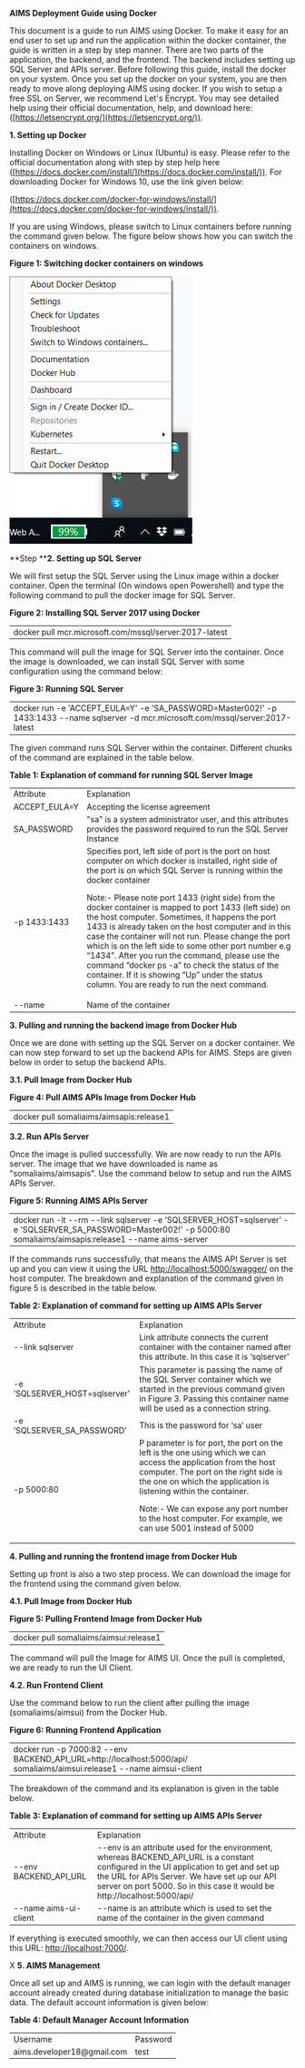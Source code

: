 **AIMS Deployment Guide using Docker**

This document is a guide to run AIMS using Docker. To make it easy for an end user to set up and run the application within the docker container, the guide is written in a step by step manner. There are two parts of the application, the backend, and the frontend. The backend includes setting up SQL Server and APIs server. Before following this guide, install the docker on your system. Once you set up the docker on your system, you are then ready to move along deploying AIMS using docker. If you wish to setup a free SSL on Server, we recommend Let's Encrypt. You may see detailed help using their official documentation, help, and download here: ([https://letsencrypt.org/](https://letsencrypt.org/)).

**1. Setting up Docker**

Installing Docker on Windows or Linux (Ubuntu) is easy. Please refer to the official documentation along with step by step help here ([https://docs.docker.com/install/](https://docs.docker.com/install/)). For downloading Docker for Windows 10, use the link given below:

([https://docs.docker.com/docker-for-windows/install/](https://docs.docker.com/docker-for-windows/install/)).

If you are using Windows, please switch to Linux containers before running the command given below. The figure below shows how you can switch the containers on windows.

**Figure 1: Switching docker containers on windows**

![image alt text](images/image_0.png)

**Step ****2. Setting up SQL Server**

We will first setup the SQL Server using the Linux image within a docker container. Open the terminal (On windows open Powershell) and type the following command to pull the docker image for SQL Server.

**Figure 2: Installing SQL Server 2017 using Docker**

<table>
  <tr>
    <td>docker pull mcr.microsoft.com/mssql/server:2017-latest</td>
  </tr>
</table>


This command will pull the image for SQL Server into the container. Once the image is downloaded, we can install SQL Server with some configuration using the command below:

**Figure 3: Running SQL Server**

<table>
  <tr>
    <td>docker run -e 'ACCEPT_EULA=Y' -e 'SA_PASSWORD=Master002!' -p 1433:1433 --name sqlserver  -d mcr.microsoft.com/mssql/server:2017-latest</td>
  </tr>
</table>


The given command runs SQL Server within the container. Different chunks of the command are explained in the table below.

**Table 1: Explanation of command for running SQL Server Image**

<table>
  <tr>
    <td>Attribute</td>
    <td>Explanation</td>
  </tr>
  <tr>
    <td>ACCEPT_EULA=Y</td>
    <td>Accepting the license agreement</td>
  </tr>
  <tr>
    <td>SA_PASSWORD</td>
    <td>"sa" is a system administrator user, and this attributes provides the password required to run the SQL Server Instance </td>
  </tr>
  <tr>
    <td>-p 1433:1433</td>
    <td>Specifies port, left side of port is the port on host computer on which docker is installed, right side of the port is on which SQL Server is running within the docker container

Note:- Please note port 1433 (right side) from the docker container is mapped to port 1433 (left side) on the host computer. Sometimes, it happens the port 1433 is already taken on the host computer and in this case the container will not run. Please change the port which is on the left side to some other port number e.g “1434”. After you run the command, please use the command “docker ps -a” to check the status of the container. If it is showing “Up” under the status column. You are ready to run the next command. </td>
  </tr>
  <tr>
    <td>--name</td>
    <td>Name of the container</td>
  </tr>
</table>


 

**3. Pulling and running the backend image from Docker Hub**

Once we are done with setting up the SQL Server on a docker container. We can now step forward to set up the backend APIs for AIMS. Steps are given below in order to setup the backend APIs.

**3.1. Pull Image from Docker Hub**

**Figure 4: Pull AIMS APIs Image from Docker Hub**

<table>
  <tr>
    <td>docker pull somaliaims/aimsapis:release1</td>
  </tr>
</table>


**3.2. Run APIs Server**

Once the image is pulled successfully. We are now ready to run the APIs server. The image that we have downloaded is name as "somaliaims/aimsapis". Use the command below to setup and run the AIMS APIs Server.

**Figure 5: Running AIMS APIs Server**

<table>
  <tr>
    <td>docker run -it --rm --link sqlserver -e 'SQLSERVER_HOST=sqlserver' -e 'SQLSERVER_SA_PASSWORD=Master002!' -p 5000:80 somaliaims/aimsapis:release1 --name aims-server</td>
  </tr>
</table>


If the commands runs successfully, that means the AIMS API Server is set up and you can view it using the URL [http://localhost:](http://localhost:5000/swagger/)[5000](http://localhost:5000/swagger/)[/swagger/](http://localhost:5000/swagger/)  on the host computer. The breakdown and explanation of the command given in figure 5 is described in the table below.

**Table 2: Explanation of command for setting up AIMS APIs Server**

<table>
  <tr>
    <td>Attribute</td>
    <td>Explanation</td>
  </tr>
  <tr>
    <td>--link sqlserver</td>
    <td>Link attribute connects the current container with the container named after this attribute. In this case it is ‘sqlserver’</td>
  </tr>
  <tr>
    <td>-e ‘SQLSERVER_HOST=sqlserver’</td>
    <td>This parameter is passing the name of the SQL Server container which we started in the previous command given in Figure 3. Passing this container name will be used as a connection string.</td>
  </tr>
  <tr>
    <td>-e ‘SQLSERVER_SA_PASSWORD’</td>
    <td>This is the password for ‘sa’ user</td>
  </tr>
  <tr>
    <td>-p 5000:80</td>
    <td>P parameter is for port, the port on the left is the one using which we can access the application from the host computer. The port on the right side is the one on which the application is listening within the container.

Note:- We can expose any port number to the host computer. For example, we can use 5001 instead of 5000 </td>
  </tr>
</table>


 

**4. Pulling and running the frontend image from Docker Hub**

Setting up front is also a two step process. We can download the image for the frontend using the command given below.

**4.1. Pull Image from Docker Hub**

**Figure 5: Pulling Frontend Image from Docker Hub**

<table>
  <tr>
    <td>docker pull somaliaims/aimsui:release1</td>
  </tr>
</table>


The command will pull the Image for AIMS UI. Once the pull is completed, we are ready to run the UI Client.

**4.2. Run Frontend Client**

Use the command below to run the client after pulling the image (somaliaims/aimsui) from the Docker Hub.

**Figure 6: Running Frontend Application**

<table>
  <tr>
    <td>docker run -p 7000:82 --env BACKEND_API_URL=http://localhost:5000/api/  somaliaims/aimsui:release1 --name aimsui-client</td>
  </tr>
</table>


The breakdown of the command and its explanation is given in the table below.

**Table 3: Explanation of command for setting up AIMS APIs Server**

<table>
  <tr>
    <td>Attribute</td>
    <td>Explanation</td>
  </tr>
  <tr>
    <td>--env BACKEND_API_URL</td>
    <td>--env is an attribute used for the environment, whereas BACKEND_API_URL is a constant configured in the UI application to get and set up the URL for APIs Server. We have set up our API server on port 5000. So in this case it would be http://localhost:5000/api/ </td>
  </tr>
  <tr>
    <td>--name aims-ui-client</td>
    <td>--name is an attribute which is used to set the name of the container in the given command</td>
  </tr>
</table>


If everything is executed smoothly, we can then access our UI client using this URL: [http://localhost:7000/](http://localhost:7000/).

X **5. AIMS Management**

Once all set up and AIMS is running, we can login with the default manager account already created during database initialization to manage the basic data. The default account information is given below:

**Table 4: Default Manager Account Information**

<table>
  <tr>
    <td>Username</td>
    <td>Password</td>
  </tr>
  <tr>
    <td>aims.developer18@gmail.com</td>
    <td>test</td>
  </tr>
</table>
